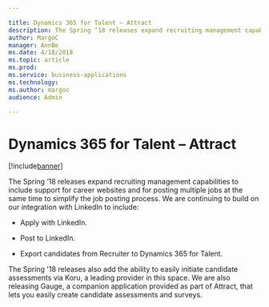 ```yaml
---

title: Dynamics 365 for Talent – Attract
description: The Spring ‘18 releases expand recruiting management capabilities to include support for career websites and for posting multiple jobs at the same time to simplify the job posting process.
author: MargoC
manager: AnnBe
ms.date: 4/18/2018
ms.topic: article
ms.prod: 
ms.service: business-applications
ms.technology: 
ms.author: margoc
audience: Admin

---
```

#  Dynamics 365 for Talent – Attract




[!include[banner](../../../includes/banner.md)]

The Spring ‘18 releases expand recruiting management capabilities to include
support for career websites and for posting multiple jobs at the same time to
simplify the job posting process. We are continuing to build on our integration
with LinkedIn to include:



-   Apply with LinkedIn.

-   Post to LinkedIn.

-   Export candidates from Recruiter to Dynamics 365 for Talent.

The Spring '18 releases also add the ability to easily initiate candidate
assessments via Koru, a leading provider in this space. We are also releasing
Gauge, a companion application provided as part of Attract, that lets you easily
create candidate assessments and surveys.
